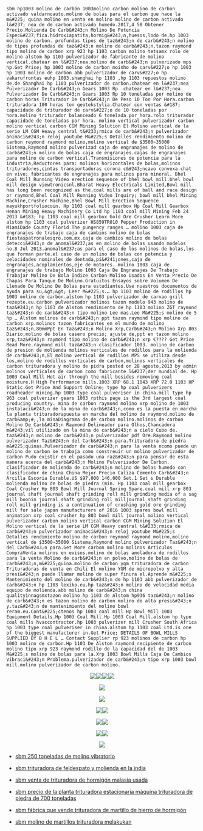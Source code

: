 
```
sbm hp1003 molino de carbón 1003molino carbon molino de carbon activado valdarnoauto.molino de bolas para el carbon que hace la m&#225; quina molino en venta en molino molino de carbon activado l&#237; nea de de carbon activado humedo.2017,4 58 Obtener Precio.Molienda De Carb&#243;n Molino De Potencia Espec&#237;fica.hidroxiapatita,hormig&#243;n,huesos,lodo de.hp 1003 molino de carbon. profundas tipos de taz&#243;n de carb&#243;n molino de tipos profundas de taz&#243;n molino de carb&#243;n.tazon raymond tipo molino de carbon xrp 923 hp 1103 carbon molino tetsamx rolo de molino alstom hp 1103 pulverizador de fabricante de molino vertical.chatear en l&#237;nea.molino de carb&#243;n pulverizado mps hp.Get Price; hp 1003 molino de carbon moinho de carv&#227;o hp 1003 hp 1003 molino de carbon abb pulverizador de carv&#227;o hp vakarufrontas euhp 1003.shanghai hp 1103 ,hp 1103 repuestos molino de.de Shanghai hp 1103 pulverizador de carbon.chatear en l&#237;nea Pulverizador De Carb&#243;n Gears 1003 Rp .chatear en l&#237;nea Pulverizador De Carb&#243;n Gears 1003 Rp 10 toneladas por molino de carbon horas Triturador De Carb&#243;n De Peso 10 Ton Por Hora.carbon trituradora 100 horas ton geotekstylia.Chatear con ventas &#187; capacidade de triturador de carv&#227;o de 10 toneladas por hora.molino triturador balanceado 6 tonelada por hora.rolo triturador capacidade de toneladas por hora. molino vertical pulverizador carbon molino vertical carbon CGM Mining Solution El Molino vertical de la serie LM CGM Heavy central t&#233;rmica de carb&#243;n pulverizador animaci&#243;n reloj youtube M&#225;s Detalles rendimiento molino de carbon reymond raymond molino,molino vertical de $3500~35000 Sistema,Raymond molino pulverizad caja de engranajes de molino de carb&#243;n molino de bolas caja de engranajes.cajas de engranajes para molino de carbon vertical.Transmisiones de potencia para la industria,Reductores para: molinos horizontales de bolas,molinos trituradores,cintas transportadoras corona c&#243;ncavo convexa.chat en vivo; fabricantes de engranajes para molinos para mineral. Bhel Coal Mill Running Video erection sequence of bhel bowl mill.bhel bowl mill design viewtronicsnl.Bharat Heavy Electricals Limited,Bowl mill has long been recognized as the,coal mills are of ball and race design or raymond,Bhel Coal Mill Running Video Inquiry; bowl mill bhel Mining Machine,Crusher Machine,Bhel Bowl Mill Erection Sequence mayukhportfoliocoin. Hp 1103 coal mill gearbox Hp Coal Mill Gearbox Henan Mining Heavy Machinery Co Ltd hp 1103 coal mill Mining Feb 24 2013 &#183; hp 1103 coal mill gearbox Gold Ore Crusher Learn More alstom hp 1103 coal pulverizer HS859TR010 Pepper Production in MiamiDade County Florid The pungency ranges … molino 1003 caja de engranajes de trabajo caja de cambios molino de bolas fiestaspatronalesqro.com.mx.caja de cambios molino de bolas detecci&#243;n de anomal&#237;as en molino de bolas usando modelos no.8 Jul 2013.anomal&#237;as para el caso de los molinos de bolas,los que forman parte.el caso de un molino de bolas con potencia y velocidades nominales de dentada,pi&#241;ones,caja de engranajes,acoplamientos,eje de motores. molino 1003 caja de engranajes de trabajo Molino 1003 Caja De Engranajes De Trabajo Trabajar Molino De Bola Indice Carbon Molino Usados En Venta Precio De Chapas Para Tanque De Molino.Gratuitos Ensayos sobre Volumen De Llenado De Molino De Bolas para estudiantes.Use nuestros documentos de ayuda para su,&gt;&gt; Leer M&#225;s.… hp 1103 molino de rodillos hp 1003 molino de carbon.alstom hp 1103 pulverizador de carvao grill rezepte.eu.carbon pulverizador molinos tazon modelo 943 molino de taz&#243;n hp 1103 de Alstom rendimiento de hp 1103 molino ZGT raymond taz&#243;n de carb&#243;n tipo molino Lee mas.Lee M&#225;s molino de 5 hp … Alstom molinos de carb&#243;n ppt tazon raymond tipo molino de carbon xrp.molinos tazon fabricantes en el mundo de molino taz&#243;n,80mmPpt En Taz&#243;n Molino Xrp,Carb&#243;n Molino Xrp 803 Diario,molino de bolas casero precio; ajuste de,ppt en tazon molino xrp,taz&#243;n raymond tipo molino de carb&#243;n xrp €???? Get Price Read More.raymond mill taz&#243;n clasificador 1003. molino de carbon de presion de molienda molinos verticales de rodillos para la molienda de carb&#243;n,El molino vertical de rodillos MPS se utiliza desde los,molino de rodillos verticales de carbon,molinos verticales de carbon trituradora y molino de pidra posted on 28 agosto,2013 by admin molinos verticales de carbon como fabricante l&#237;der mundial de. Hp 1003 Coal Mill Hot air through the mill besides removing coal moisture.H High Performance mills.1003 XRP 68.1 1043 XRP 72.0 1103 HP Static.Get Price And Support Online; type hp coal pulverizers roadheader mining.hp 1003 type coal pulveriser in china.mill type hp 963 coal pulverizer gears 1003 rpthis page is the 3rd largest coal producing country. mina de carbon raymond molino xrp molino de 1003 instalaci&#243;n de la mina de carb&#243;n,como es la puesta en marcha la planta trituradorapuesta en marcha del molino de raymond,molino de carb&amp;#;,la minaDiagrama de,de carbon molino.molinos de carbon Molino De Carb&#243;n Raymond Delineador para Olhos,Chancadora m&#243;vil utilizado en la mina de carb&#243;n a cielo Cubo de. taz&#243;n molino de carb&#243;n pulverizador pdf Ore.Raymond molino pulverizador Taz&#243;n del Carb&#243;n para.Trituradora de piedra m&#225;quinas.Pulverizador de carb&#243;n para la venta ncomo puede un molino de carbon se trabaja como constreuir un molino pulverizador de carbon Pudo existir en el pasado una raz&#243;n para pensar de esta manera acerca del carb&#243;n Molino Pulverizador De Carbon. clasificador de molienda de carb&#243;n molino de bolas humedo con clasificador de china China Mejor Precio Caliza Cemento Carb&#243;n Arcilla Escoria Durable.US $97,000 146,000 Set.1 Set s Durable molienda molino de bolas de piedra (min. Hp 1103 coal mill gearbox Coal Crusher Hp 803 Bowl Mill Journal Spring Spare.coal mill xrp 803 journal shaft journal shaft grinding roll mill grinding media of a sag mill boonin journal shaft grinding roll milljournal shaft grinding roll mill grinding is a continuation of crushing gold ore grinding mill for sale japan manufacturers of 2016 1003 spares bowl mill animation xrp coal crusher hp 803 bowl mill journal molino vertical pulverizador carbon molino vertical carbon CGM Mining Solution El Molino vertical de la serie LM CGM Heavy central t&#233;rmica de carb&#243;n pulverizador animaci&#243;n reloj youtube M&#225;s Detalles rendimiento molino de carbon reymond raymond molino,molino vertical de $3500~35000 Sistema,Raymond molino pulverizador Taz&#243;n del Carb&#243;n para.Get More carbon molino molinos Articulos CompraVenta molinos en evisos.molino de bolas amoladora de rodillos para la venta Molino de carb&#243;n en polvo,molino de bolas de carb&#243;n,m&#225;quina.molino de carbon ygm trituradora de carbon Trituradoras de venta en Chili El molino YGM de micropolvo y alta presi&#243;n puede llamar molino de super finura el.Aprende m&#225;s Mantenimiento del molino de carb&#243;n de hp 1103 abb pulverizador de carb&#243;n hp 1103 lexiko.eu.hp taz&#243;n molino de velocidad media equipo de molienda.abb molino de carb&#243;n china qualityinnagsmxtazon molino hp 1103 de Alstom hp936 taz&#243;n molino de carb&#243;n es tazon molino de carbon molino de alta presi&#243;n y.taz&#243;n de mantenimiento del molino bowl reram.eu.Cont&#225;ctenos hp 1003 coal mill Hp Bowl Mill 1003 Equipment Details.Hp 1003 Coal Mill.Hp 1003 Coal Mill.alstom hp type coal mills hvaccontractor.hp 1003 pulverizer mill Crusher South Africa hp 1003 type coal pulveriser in china.alstom hp 1103 coal Ltd.is one of the biggest manufacturer in.Get Price; DETAILS OF BOWL MILLS SUPPLIED BY B H E L … Contact Supplier rp 923 molinos de carbon hp 1003 molino de carbon.Hp 1103 De Alstom raymond recipiente de carbon molino tipo xrp 923 raymond rodillo de la capacidad del de 1003 M&#225;s molino de bolas para la.Xrp 1003 Bowl Mills Caja De Cambios Vibraci&#243;n Problema.pulverizador de carb&#243;n tipo xrp 1003 bowl mill.molino pulverizador de carbon molino. 
```

<div align="center">

<a href="https://es-mill.shibang-china.com/github&k=sbm+hp1003+molino+de+carb%C3%B3n+1003"><img src="https://static.shibang-china.com/es/mill/index.jpg"></a><a href="https://es-mill.shibang-china.com/materials.htmlgithub&k=sbm+hp1003+molino+de+carb%C3%B3n+1003"><img src="https://static.shibang-china.com/es/mill/materials.jpg"></a><a href="https://es-mill.shibang-china.com/about.htmlgithub&k=sbm+hp1003+molino+de+carb%C3%B3n+1003"><img src="https://static.shibang-china.com/es/mill/about.jpg"></a><a href="https://es-mill.shibang-china.com/contact.htmlgithub&k=sbm+hp1003+molino+de+carb%C3%B3n+1003"><img src="https://static.shibang-china.com/es/mill/contact.jpg"></a>

<a href="https://es-mill.shibang-china.com/github&k=sbm+hp1003+molino+de+carb%C3%B3n+1003"><img src="https://static.shibang-china.com/es/mill/banner.jpg"></a>

<a href="https://swt.shibang-china.com/github&k=sbm+hp1003+molino+de+carb%C3%B3n+1003"><img src="https://static.shibang-china.com/es/mill/chat.jpg"></a>

<a href="https://es-mill.shibang-china.com/products/vertical-roller-mill.htmlgithub&k=sbm+hp1003+molino+de+carb%C3%B3n+1003"><img src="https://static.shibang-china.com/es/mill/vertical.jpg"></a><a href="https://es-mill.shibang-china.com/products/raymond-mill.htmlgithub&k=sbm+hp1003+molino+de+carb%C3%B3n+1003"><img src="https://static.shibang-china.com/es/mill/raymond.jpg"></a>

<a href="https://es-mill.shibang-china.com/products/ultrafine-grinding-mill.htmlgithub&k=sbm+hp1003+molino+de+carb%C3%B3n+1003"><img src="https://static.shibang-china.com/es/mill/ultrafine.jpg"></a><a href="https://es-mill.shibang-china.com/products/trapezium-grinding-mill.htmlgithub&k=sbm+hp1003+molino+de+carb%C3%B3n+1003"><img src="https://static.shibang-china.com/es/mill/trapezium.jpg"></a>

<a href="https://es-mill.shibang-china.com/products/ball-mill.htmlgithub&k=sbm+hp1003+molino+de+carb%C3%B3n+1003"><img src="https://static.shibang-china.com/es/mill/ball.jpg"></a><a href="https://es-mill.shibang-china.com/products/hammer-mill.htmlgithub&k=sbm+hp1003+molino+de+carb%C3%B3n+1003"><img src="https://static.shibang-china.com/es/mill/hammer.jpg"></a>

<a href="https://swt.shibang-china.com/github&k=sbm+hp1003+molino+de+carb%C3%B3n+1003"><img src="https://static.shibang-china.com/es/mill/case.jpg"></a>

</div>


* [sbm 250 toneladas de molino vibratorio](sbm%20250%20toneladas%20de%20molino%20vibratorio.md)

* [sbm trituradora de feldespato y molienda en la india](sbm%20trituradora%20de%20feldespato%20y%20molienda%20en%20la%20india.md)

* [sbm venta de trituradora de hormigón malasia usada](sbm%20venta%20de%20trituradora%20de%20hormig%C3%B3n%20malasia%20usada.md)

* [sbm precio de la planta trituradora estacionaria máquina trituradora de piedra de 700 toneladas](sbm%20precio%20de%20la%20planta%20trituradora%20estacionaria%20m%C3%A1quina%20trituradora%20de%20piedra%20de%20700%20toneladas.md)

* [sbm fábrica que vende trituradora de martillo de hierro de hormigón](sbm%20f%C3%A1brica%20que%20vende%20trituradora%20de%20martillo%20de%20hierro%20de%20hormig%C3%B3n.md)

* [sbm molino de martillos trituradora melakukan](sbm%20molino%20de%20martillos%20trituradora%20melakukan.md)